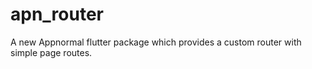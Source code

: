 # apn_router

A new Appnormal flutter package which provides a custom router with simple page routes.
